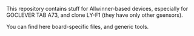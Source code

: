 This repository contains stuff for Allwinner-based devices, especially for GOCLEVER TAB A73, and clone LY-F1 (they have only other gsensors).

You can find here board-specific files, and generic tools.
